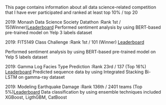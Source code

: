 This page contains information about all data science-related competition that I have ever participated and ranked at least top 10% / top 20

2019: Monash Data Science Society Datathon :Rank 1st / 15(Winner)[Leaderboard](https://www.kaggle.com/c/mdss-datathon/leaderboard)
Performed sentiment analysis by using BERT-based pre-trained model on Yelp 3 labels dataset

2019: FIT5149 Class Challenge :Rank 1st / 101 (Winner) [Leaderboard](https://www.kaggle.com/c/fit51492019s2-challenge/leaderboard)

Performed sentiment analysis by using BERT-based  pre-trained model on Yelp 5 labels dataset

2019: Gamma Log Facies Type Prediction :Rank 23rd / 137 (Top 16%) [Leaderboard](https://www.crowdanalytix.com/contests/gamma-log-facies-type-prediction)
Predicted sequence data by using Integrated Stacking Bi-LSTM on gamma-ray dataset

2019: Modeling Earthquake Damage :Rank 136th / 2401 teams (Top 5%)[Leaderboard](https://www.drivendata.org/competitions/57/nepal-earthquake/leaderboard/)
Data classification by using ensemble techniques included XGBoost, LigthGBM, CatBoost

